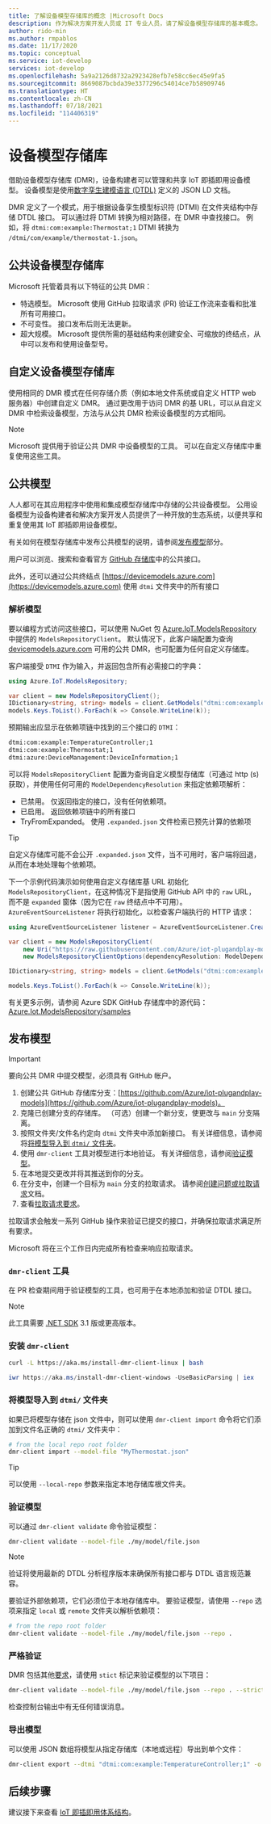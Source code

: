 ```yaml
---
title: 了解设备模型存储库的概念 |Microsoft Docs
description: 作为解决方案开发人员或 IT 专业人员，请了解设备模型存储库的基本概念。
author: rido-min
ms.author: rmpablos
ms.date: 11/17/2020
ms.topic: conceptual
ms.service: iot-develop
services: iot-develop
ms.openlocfilehash: 5a9a2126d8732a2923428efb7e58cc6ec45e9fa5
ms.sourcegitcommit: 8669087bcbda39e3377296c54014ce7b58909746
ms.translationtype: HT
ms.contentlocale: zh-CN
ms.lasthandoff: 07/18/2021
ms.locfileid: "114406319"
---
```

# <a name="device-models-repository"></a>设备模型存储库

借助设备模型存储库 (DMR)，设备构建者可以管理和共享 IoT 即插即用设备模型。 设备模型是使用[数字孪生建模语言 (DTDL)](https://github.com/Azure/opendigitaltwins-dtdl/blob/master/DTDL/v2/dtdlv2.md) 定义的 JSON LD 文档。

DMR 定义了一个模式，用于根据设备孪生模型标识符 (DTMI) 在文件夹结构中存储 DTDL 接口。 可以通过将 DTMI 转换为相对路径，在 DMR 中查找接口。 例如，将 `dtmi:com:example:Thermostat;1` DTMI 转换为 `/dtmi/com/example/thermostat-1.json`。

## <a name="public-device-models-repository"></a>公共设备模型存储库

Microsoft 托管着具有以下特征的公共 DMR：

- 特选模型。 Microsoft 使用 GitHub 拉取请求 (PR) 验证工作流来查看和批准所有可用接口。
- 不可变性。  接口发布后则无法更新。
- 超大规模。 Microsoft 提供所需的基础结构来创建安全、可缩放的终结点，从中可以发布和使用设备型号。

## <a name="custom-device-models-repository"></a>自定义设备模型存储库

使用相同的 DMR 模式在任何存储介质（例如本地文件系统或自定义 HTTP web 服务器）中创建自定义 DMR。 通过更改用于访问 DMR 的基 URL，可以从自定义 DMR 中检索设备模型，方法与从公共 DMR 检索设备模型的方式相同。

> [!NOTE]
> Microsoft 提供用于验证公共 DMR 中设备模型的工具。 可以在自定义存储库中重复使用这些工具。

## <a name="public-models"></a>公共模型

人人都可在其应用程序中使用和集成模型存储库中存储的公共设备模型。 公用设备模型为设备构建者和解决方案开发人员提供了一种开放的生态系统，以便共享和重复使用其 IoT 即插即用设备模型。

有关如何在模型存储库中发布公共模型的说明，请参阅[发布模型](#publish-a-model)部分。

用户可以浏览、搜索和查看官方 [GitHub 存储库](https://github.com/Azure/iot-plugandplay-models)中的公共接口。

此外，还可以通过公共终结点 [https://devicemodels.azure.com](https://devicemodels.azure.com) 使用 `dtmi` 文件夹中的所有接口

### <a name="resolve-models"></a>解析模型

要以编程方式访问这些接口，可以使用 NuGet 包 [Azure.IoT.ModelsRepository](https://www.nuget.org/packages/Azure.IoT.ModelsRepository) 中提供的 `ModelsRepositoryClient`。 默认情况下，此客户端配置为查询 [devicemodels.azure.com](https://devicemodels.azure.com/) 可用的公共 DMR，也可配置为任何自定义存储库。

客户端接受 `DTMI` 作为输入，并返回包含所有必需接口的字典：

```cs
using Azure.IoT.ModelsRepository;

var client = new ModelsRepositoryClient();
IDictionary<string, string> models = client.GetModels("dtmi:com:example:TemperatureController;1");
models.Keys.ToList().ForEach(k => Console.WriteLine(k));
```

预期输出应显示在依赖项链中找到的三个接口的 `DTMI`：

```txt
dtmi:com:example:TemperatureController;1
dtmi:com:example:Thermostat;1
dtmi:azure:DeviceManagement:DeviceInformation;1
```

可以将 `ModelsRepositoryClient` 配置为查询自定义模型存储库（可通过 http (s) 获取），并使用任何可用的 `ModelDependencyResolution` 来指定依赖项解析：

- 已禁用。 仅返回指定的接口，没有任何依赖项。
- 已启用。 返回依赖项链中的所有接口
- TryFromExpanded。 使用 `.expanded.json` 文件检索已预先计算的依赖项 

> [!Tip] 
> 自定义存储库可能不会公开 `.expanded.json` 文件，当不可用时，客户端将回退，从而在本地处理每个依赖项。

下一个示例代码演示如何使用自定义存储库基 URL 初始化 `ModelsRepositoryClient`，在这种情况下是指使用 GitHub API 中的 `raw` URL，而不是 `expanded` 窗体（因为它在 `raw` 终结点中不可用）。 `AzureEventSourceListener` 将执行初始化，以检查客户端执行的 HTTP 请求：

```cs
using AzureEventSourceListener listener = AzureEventSourceListener.CreateConsoleLogger();

var client = new ModelsRepositoryClient(
    new Uri("https://raw.githubusercontent.com/Azure/iot-plugandplay-models/main"),
    new ModelsRepositoryClientOptions(dependencyResolution: ModelDependencyResolution.Enabled));

IDictionary<string, string> models = client.GetModels("dtmi:com:example:TemperatureController;1");

models.Keys.ToList().ForEach(k => Console.WriteLine(k));
```

有关更多示例，请参阅 Azure SDK GitHub 存储库中的源代码：[Azure.Iot.ModelsRepository/samples](https://github.com/Azure/azure-sdk-for-net/tree/master/sdk/modelsrepository/Azure.IoT.ModelsRepository/samples)

## <a name="publish-a-model"></a>发布模型

> [!Important]
> 要向公共 DMR 中提交模型，必须具有 GitHub 帐户。

1. 创建公共 GitHub 存储库分支：[https://github.com/Azure/iot-plugandplay-models](https://github.com/Azure/iot-plugandplay-models)。
1. 克隆已创建分支的存储库。 （可选）创建一个新分支，使更改与 `main` 分支隔离。
1. 按照文件夹/文件名约定向 `dtmi` 文件夹中添加新接口。 有关详细信息，请参阅将[将模型导入到 `dtmi/` 文件夹](#import-a-model-to-the-dtmi-folder)。
1. 使用 `dmr-client` 工具对模型进行本地验证。 有关详细信息，请参阅[验证模型](#validate-models)。
1. 在本地提交更改并将其推送到你的分支。
1. 在分支中，创建一个目标为 `main` 分支的拉取请求。 请参阅[创建问题或拉取请求](https://docs.github.com/free-pro-team@latest/desktop/contributing-and-collaborating-using-github-desktop/creating-an-issue-or-pull-request)文档。
1. 查看[拉取请求要求](https://github.com/Azure/iot-plugandplay-models/blob/main/pr-reqs.md)。

拉取请求会触发一系列 GitHub 操作来验证已提交的接口，并确保拉取请求满足所有要求。

Microsoft 将在三个工作日内完成所有检查来响应拉取请求。

### <a name="dmr-client-tools"></a>`dmr-client` 工具

在 PR 检查期间用于验证模型的工具，也可用于在本地添加和验证 DTDL 接口。

> [!NOTE]
> 此工具需要 [.NET SDK](https://dotnet.microsoft.com/download) 3.1 版或更高版本。

### <a name="install-dmr-client"></a>安装 `dmr-client`

```bash
curl -L https://aka.ms/install-dmr-client-linux | bash
```

```powershell
iwr https://aka.ms/install-dmr-client-windows -UseBasicParsing | iex
```

### <a name="import-a-model-to-the-dtmi-folder"></a>将模型导入到 `dtmi/` 文件夹

如果已将模型存储在 json 文件中，则可以使用 `dmr-client import` 命令将它们添加到文件名正确的 `dtmi/` 文件夹中：

```bash
# from the local repo root folder
dmr-client import --model-file "MyThermostat.json"
```

> [!TIP]
> 可以使用 `--local-repo` 参数来指定本地存储库根文件夹。

### <a name="validate-models"></a>验证模型

可以通过 `dmr-client validate` 命令验证模型：

```bash
dmr-client validate --model-file ./my/model/file.json
```

> [!NOTE]
> 验证将使用最新的 DTDL 分析程序版本来确保所有接口都与 DTDL 语言规范兼容。

要验证外部依赖项，它们必须位于本地存储库中。 要验证模型，请使用 `--repo` 选项来指定 `local` 或 `remote` 文件夹以解析依赖项：

```bash
# from the repo root folder
dmr-client validate --model-file ./my/model/file.json --repo .
```

### <a name="strict-validation"></a>严格验证

DMR 包括其他[要求](https://github.com/Azure/iot-plugandplay-models/blob/main/pr-reqs.md)，请使用 `stict` 标记来验证模型的以下项目：

```bash
dmr-client validate --model-file ./my/model/file.json --repo . --strict true
```

检查控制台输出中有无任何错误消息。

### <a name="export-models"></a>导出模型

可以使用 JSON 数组将模型从指定存储库（本地或远程）导出到单个文件：

```bash
dmr-client export --dtmi "dtmi:com:example:TemperatureController;1" -o TemperatureController.expanded.json
```

## <a name="next-steps"></a>后续步骤

建议接下来查看 [IoT 即插即用体系结构](concepts-architecture.md)。
